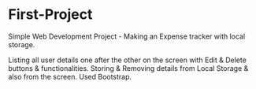 # First-Project

Simple Web Development Project - Making an Expense tracker with local storage.

Listing all user details one after the other on the screen with Edit & Delete buttons & functionalities.
Storing & Removing details from Local Storage & also from the screen.
Used Bootstrap.
